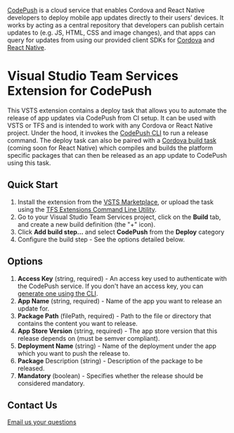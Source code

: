 [CodePush](http://microsoft.github.io/code-push/) is a cloud service that enables Cordova and React Native developers to deploy mobile app updates directly to their users’ devices. It works by acting as a central repository that developers can publish certain updates to (e.g. JS, HTML, CSS and image changes), and that apps can query for updates from using our provided client SDKs for [Cordova](https://github.com/Microsoft/cordova-plugin-code-push) and [React Native](https://github.com/Microsoft/react-native-code-push). 

# Visual Studio Team Services Extension for CodePush

This VSTS extension contains a deploy task that allows you to automate the release of app updates via CodePush from CI setup. It can be used with VSTS or TFS and is intended to work with any Cordova or React Native project. 
Under the hood, it invokes the [CodePush CLI](https://github.com/Microsoft/code-push/tree/master/cli) to run a release command. 
The deploy task can also be paired with a [Cordova build task](https://github.com/Microsoft/vso-cordova-tasks) (coming soon for React Native) which compiles and builds the platform specific packages that can then be released as an app update to CodePush using this task.

## Quick Start

1. Install the extension from the [VSTS Marketplace](https://marketplace.visualstudio.com/items/ms.vss-services-codepush), or upload the task using the [TFS Extensions Command Line Utility](https://www.npmjs.com/package/tfx-cli).
2. Go to your Visual Studio Team Services project, click on the **Build** tab, and create a new build definition (the "+" icon).
3. Click **Add build step...** and select **CodePush** from the **Deploy** category
4. Configure the build step - See the options detailed below.

## Options

1. **Access Key** (string, required) - An access key used to authenticate with the CodePush service. If you don't have an access key, you can [generate one using the CLI](https://github.com/Microsoft/code-push/tree/master/cli#authentication).
2. **App Name** (string, required) - Name of the app you want to release an update for.
3. **Package Path** (filePath, required) - Path to the file or directory that contains the content you want to release.
4. **App Store Version** (string, required) - The app store version that this release depends on (must be semver compliant).
5. **Deployment Name** (string) - Name of the deployment under the app which you want to push the release to.
6. **Package** Description (string) - Description of the package to be released.
7. **Mandatory** (boolean) - Specifies whether the release should be considered mandatory.

## Contact Us

[Email us your questions](mailto:codepushfeed@microsoft.com)